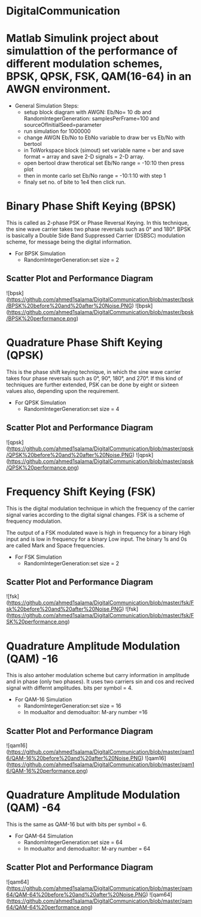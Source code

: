 # DigitalCommunication
# Matlab Simulink project about simulattion of the performance of different modulation schemes, BPSK, QPSK, FSK, QAM(16-64) in an AWGN environment.

- General Simulation Steps:
  - setup block diagram with AWGN: Eb/No= 10 db and RandomIntegerGeneration: samplesPerFrame=100 and sourceOfInitialSeed=parameter
  - run simulation for 1000000
  - change AWGN Eb/No to EbNo variable to draw ber vs Eb/No with bertool
  - in ToWorkspace block (simout) set variable name = ber and save format = array and save 2-D signals = 2-D array.
  - open bertool draw therotical set Eb/No range = -10:10 then press plot 
  - then in monte carlo set Eb/No range = -10:1:10 with step 1 
  - finaly set no. of bite to 1e4 then click run.

# Binary Phase Shift Keying (BPSK)
This is called as 2-phase PSK or Phase Reversal Keying. In this technique, the sine wave carrier takes two phase reversals such as 0° and 180°.
BPSK is basically a Double Side Band Suppressed Carrier (DSBSC) modulation scheme, for message being the digital information.

- For BPSK Simulation
  - RandomIntegerGeneration:set size = 2
## Scatter Plot and Performance Diagram 
![bpsk] (https://github.com/ahmed1salama/DigitalCommunication/blob/master/bpsk/BPSK%20before%20and%20after%20Noise.PNG)
![bpsk] (https://github.com/ahmed1salama/DigitalCommunication/blob/master/bpsk/BPSK%20performance.png)
 
 # Quadrature Phase Shift Keying (QPSK)
This is the phase shift keying technique, in which the sine wave carrier takes four phase reversals such as 0°, 90°, 180°, and 270°.
If this kind of techniques are further extended, PSK can be done by eight or sixteen values also, depending upon the requirement.

- For QPSK Simulation
  - RandomIntegerGeneration:set size = 4

## Scatter Plot and Performance Diagram 
![qpsk] (https://github.com/ahmed1salama/DigitalCommunication/blob/master/qpsk/QPSK%20before%20and%20after%20Noise.PNG)
![qpsk] (https://github.com/ahmed1salama/DigitalCommunication/blob/master/qpsk/QPSK%20performance.png)

# Frequency Shift Keying (FSK) 
This is the digital modulation technique in which the frequency of the carrier signal varies according to the digital signal changes. FSK is a scheme of frequency modulation.

The output of a FSK modulated wave is high in frequency for a binary High input and is low in frequency for a binary Low input. The binary 1s and 0s are called Mark and Space frequencies. 

- For FSK Simulation
  - RandomIntegerGeneration:set size = 2
  
## Scatter Plot and Performance Diagram 
![fsk] (https://github.com/ahmed1salama/DigitalCommunication/blob/master/fsk/Fsk%20before%20and%20after%20Noise.PNG)
![fsk] (https://github.com/ahmed1salama/DigitalCommunication/blob/master/fsk/FSK%20performance.png)
  
 
# Quadrature Amplitude Modulation (QAM) -16
This is also antoher modulation scheme but  carry information in amplitude and in phase (only two phases). It uses two carriers sin and cos and recived signal with differnt amplitudes. 
bits per symbol = 4.

- For QAM-16 Simulation
  - RandomIntegerGeneration:set size = 16
  - In modualtor and demodualtor: M-ary number =16

## Scatter Plot and Performance Diagram 
![qam16] (https://github.com/ahmed1salama/DigitalCommunication/blob/master/qam16/QAM-16%20before%20and%20after%20Noise.PNG)
![qam16] (https://github.com/ahmed1salama/DigitalCommunication/blob/master/qam16/QAM-16%20performance.png)


# Quadrature Amplitude Modulation (QAM) -64
This is the same as QAM-16 but with bits per symbol = 6.

- For QAM-64 Simulation
  - RandomIntegerGeneration:set size = 64
  - In modualtor and demodualtor: M-ary number = 64
  
## Scatter Plot and Performance Diagram 
![qam64] (https://github.com/ahmed1salama/DigitalCommunication/blob/master/qam64/QAM-64%20before%20and%20after%20Noise.PNG)
![qam64] (https://github.com/ahmed1salama/DigitalCommunication/blob/master/qam64/QAM-64%20performance.png)
 
